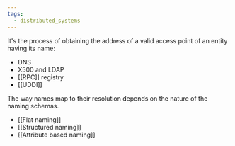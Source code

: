 ```yaml
---
tags:
  - distributed_systems
---
```

It's the process of obtaining the address of a valid access point of an entity having its name:
- DNS
- X500 and LDAP
- [[RPC]] registry
- [[UDDI]]

The way names map to their resolution depends on the nature of the naming schemas.
- [[Flat naming]]
- [[Structured naming]]
- [[Attribute based naming]]

